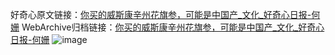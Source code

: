 好奇心原文链接：[你买的威斯康辛州花旗参，可能是中国产_文化_好奇心日报-何姗](https://www.qdaily.com/articles/7467.html)
WebArchive归档链接：[你买的威斯康辛州花旗参，可能是中国产_文化_好奇心日报-何姗](http://web.archive.org/web/20180123183641/http://www.qdaily.com:80/articles/7467.html)
![image](http://ww3.sinaimg.cn/large/007d5XDply1g3wjhl95x4j30u03c51kx)